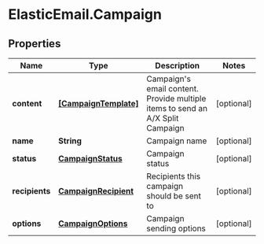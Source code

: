 # ElasticEmail.Campaign

## Properties

Name | Type | Description | Notes
------------ | ------------- | ------------- | -------------
**content** | [**[CampaignTemplate]**](CampaignTemplate.md) | Campaign&#39;s email content. Provide multiple items to send an A/X Split Campaign | [optional] 
**name** | **String** | Campaign name | [optional] 
**status** | [**CampaignStatus**](CampaignStatus.md) | Campaign status | [optional] 
**recipients** | [**CampaignRecipient**](CampaignRecipient.md) | Recipients this campaign should be sent to | [optional] 
**options** | [**CampaignOptions**](CampaignOptions.md) | Campaign sending options | [optional] 


